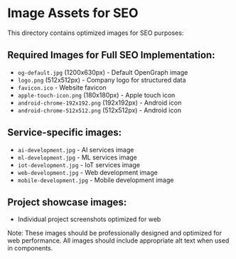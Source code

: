 # Image Assets for SEO

This directory contains optimized images for SEO purposes:

## Required Images for Full SEO Implementation:

- `og-default.jpg` (1200x630px) - Default OpenGraph image
- `logo.png` (512x512px) - Company logo for structured data
- `favicon.ico` - Website favicon
- `apple-touch-icon.png` (180x180px) - Apple touch icon
- `android-chrome-192x192.png` (192x192px) - Android icon
- `android-chrome-512x512.png` (512x512px) - Android icon

## Service-specific images:
- `ai-development.jpg` - AI services image
- `ml-development.jpg` - ML services image  
- `iot-development.jpg` - IoT services image
- `web-development.jpg` - Web development image
- `mobile-development.jpg` - Mobile development image

## Project showcase images:
- Individual project screenshots optimized for web

Note: These images should be professionally designed and optimized for web performance.
All images should include appropriate alt text when used in components.